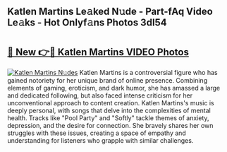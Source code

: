 ## Katlen Martins Le𝚊ked N𝚞de - Part-fAq Video Le𝚊ks - Hot Onlyf𝚊ns Photos 3dI54

# <h2><a href="http://ab63287.deff.icu/?id=Katlen+Martins">🔗 New 👉🔴 Katlen Martins VIDEO Photos</a></h2>

[![Katlen Martins N𝚞des](https://i.imgur.com/rIISA9y.gif)](http://ab63287.deff.icu/?id=Katlen+Martins)
Katlen Martins is a controversial figure who has gained notoriety for her unique brand of online presence. Combining elements of gaming, eroticism, and dark humor, she has amassed a large and dedicated following, but also faced intense criticism for her unconventional approach to content creation. Katlen Martins's music is deeply personal, with songs that delve into the complexities of mental health. Tracks like "Pool Party" and "Softly" tackle themes of anxiety, depression, and the desire for connection. She bravely shares her own struggles with these issues, creating a space of empathy and understanding for listeners who grapple with similar challenges.
